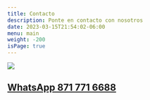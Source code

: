 ```yaml
---
title: Contacto
description: Ponte en contacto con nosotros
date: 2023-03-15T21:54:02-06:00
menu: main
weight: -200
isPage: true
---
```

![](../../images/logo2.png)

## [WhatsApp 871 771 6688](http://wa.me/+528717716688)
